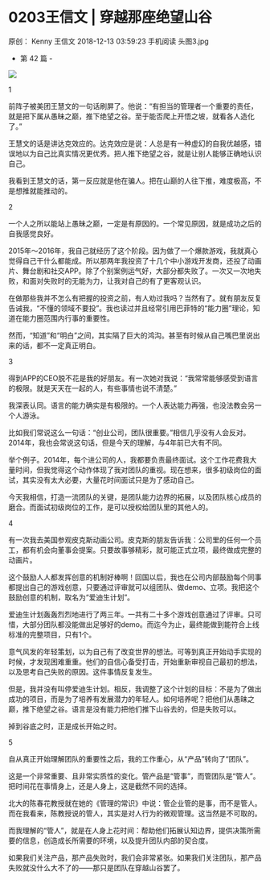 # 0203王信文 | 穿越那座绝望山谷
原创：
Kenny
王信文
2018-12-13 03:59:23
手机阅读
头图3.jpg



- 第 42 篇 -

![](https://raw.githubusercontent.com/dalong0514/selfstudy/master/图片链接/碎片图片/2019012.PNG)

1


前阵子被美团王慧文的一句话刷屏了。他说：“有担当的管理者一个重要的责任，就是把下属从愚昧之巅，推下绝望之谷。至于能否爬上开悟之坡，就看各人造化了。”






王慧文的话是讲达克效应的。达克效应是说：人总是有一种虚幻的自我优越感，错误地以为自己比真实情况更优秀。把人推下绝望之谷，就是让别人能够正确地认识自己。

我看到王慧文的话，第一反应就是他在骗人。把在山巅的人往下推，难度极高，不是想推就能推动的。



2



一个人之所以能站上愚昧之巅，一定是有原因的。一个常见原因，就是成功之后的自我感觉良好。

2015年～2016年，我自己就经历了这个阶段。因为做了一个爆款游戏，我就真心觉得自己干什么都能成。所以那两年我投资了十几个中小游戏开发商，还投了动画片、舞台剧和社交APP。除了个别案例运气好，大部分都失败了。一次又一次地失败，和面对失败时的无能为力，让我对自己的有了更客观认识。

在做那些我并不怎么有把握的投资之前，有人劝过我吗？当然有了。就有朋友反复告诫我，“不懂的领域不要投”。我也读过并且经常引用巴菲特的“能力圈”理论，知道在能力圈范围内行事的重要性。

然而，“知道”和“明白”之间，其实隔了巨大的鸿沟。甚至有时候从自己嘴巴里说出来的话，都不一定真正明白。



3



得到APP的CEO脱不花是我的好朋友。有一次她对我说：“我常常能够感受到语言的极限。就是天天在一起的人，有些事情也说不清楚。”

我深表认同。语言的能力确实是有极限的。一个人表达能力再强，也没法教会另一个人游泳。

比如我们常说这么一句话：“创业公司，团队很重要。”相信几乎没有人会反对。2014年，我也会常说这句话，但是今天的理解，与4年前已大有不同。

举个例子。2014年，每个进公司的人，我都要负责最终面试。这个工作花费我大量时间，但我觉得这个动作体现了我对团队的重视。现在想来，很多初级岗位的面试，其实没有太大必要，大量花时间面试只是为了感动自己。

今天我相信，打造一流团队的关键，是团队能力边界的拓展，以及团队核心成员的磨合。而面试初级岗位的工作，是可以授权给团队里的其他人的。



4



有一次我去美国参观皮克斯动画公司。皮克斯的朋友告诉我：公司里的任何一个员工，都有机会向董事会提案。只要故事够精彩，就可能正式立项，最终做成完整的动画片。

这个鼓励人人都发挥创意的机制好棒啊！回国以后，我也在公司内部鼓励每个同事都提出自己的游戏创意，只要通过评审就可以组团队、做demo、立项。我把这个鼓励创意的机制，取名为“爱迪生计划”。

爱迪生计划轰轰烈烈地进行了两三年。一共有二十多个游戏创意通过了评审。只可惜，大部分团队都没能做出足够好的demo。而迄今为止，最终能做到能符合上线标准的完整项目，只有1个。

意气风发的年轻策划，以为自己有了改变世界的想法。可等到真正开始动手实现的时候，才发现困难重重。他们的自信心备受打击，开始重新审视自己最初的想法，以及思考自己失败的原因。这件事情反复发生。

但是，我并没有叫停爱迪生计划。相反，我调整了这个计划的目标：不是为了做出成功的项目，而是为了培养有发展潜力的年轻人。如何培养呢？把他们从愚昧之巅，推下绝望之谷。语言是没有能力把他们推下山谷去的，但是失败可以。

掉到谷底之时，正是成长开始之时。



5



自从真正开始理解团队的重要性之后，我的工作重心，从“产品”转向了“团队”。

这是一个非常重要、且非常实质性的变化。管产品是“管事”，而管团队是“管人”。把时间花在事情身上，还是人身上，这是截然不同的选择。

北大的陈春花教授就在她的《管理的常识》中说：管企业管的是事，而不是管人。而在我看来，陈教授说的管人，其实是对人行为的微观管理。这当然是不可取的。

而我理解的“管人”，就是在人身上花时间：帮助他们拓展认知边界，提供决策所需要的信息，创造成长所需要的环境，以及提升团队内部的契合度。

如果我们关注产品，那产品失败时，我们会非常紧张。如果我们关注团队，那产品失败就没什么大不了的——那只是团队在穿越山谷罢了。
